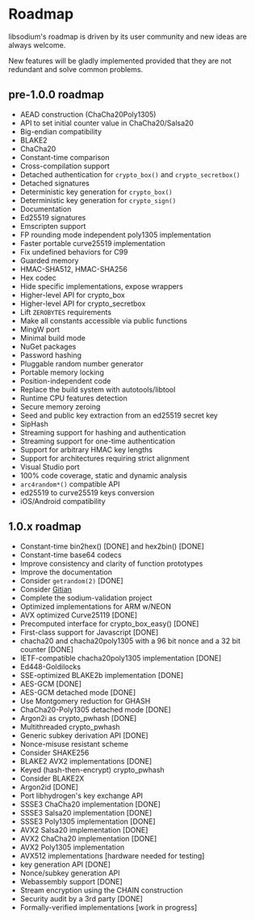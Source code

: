 # Roadmap

libsodium's roadmap is driven by its user community and new ideas are always welcome.

New features will be gladly implemented provided that they are not redundant and solve common problems.

## pre-1.0.0 roadmap

- AEAD construction \(ChaCha20Poly1305\)
- API to set initial counter value in ChaCha20/Salsa20
- Big-endian compatibility
- BLAKE2
- ChaCha20
- Constant-time comparison
- Cross-compilation support
- Detached authentication for `crypto_box()` and `crypto_secretbox()`
- Detached signatures
- Deterministic key generation for `crypto_box()`
- Deterministic key generation for `crypto_sign()`
- Documentation
- Ed25519 signatures
- Emscripten support
- FP rounding mode independent poly1305 implementation
- Faster portable curve25519 implementation
- Fix undefined behaviors for C99
- Guarded memory
- HMAC-SHA512, HMAC-SHA256
- Hex codec
- Hide specific implementations, expose wrappers
- Higher-level API for crypto\_box
- Higher-level API for crypto\_secretbox
- Lift `ZEROBYTES` requirements
- Make all constants accessible via public functions
- MingW port
- Minimal build mode
- NuGet packages
- Password hashing
- Pluggable random number generator
- Portable memory locking
- Position-independent code
- Replace the build system with autotools/libtool
- Runtime CPU features detection
- Secure memory zeroing
- Seed and public key extraction from an ed25519 secret key
- SipHash
- Streaming support for hashing and authentication
- Streaming support for one-time authentication
- Support for arbitrary HMAC key lengths
- Support for architectures requiring strict alignment
- Visual Studio port
- 100% code coverage, static and dynamic analysis
- `arc4random*()` compatible API
- ed25519 to curve25519 keys conversion
- iOS/Android compatibility

## 1.0.x roadmap

- Constant-time bin2hex\(\) \[DONE\] and hex2bin\(\) \[DONE\]
- Constant-time base64 codecs
- Improve consistency and clarity of function prototypes
- Improve the documentation
- Consider `getrandom(2)` \[DONE\]
- Consider [Gitian](https://gitian.org/)
- Complete the sodium-validation project
- Optimized implementations for ARM w/NEON
- AVX optimized Curve25119 \[DONE\]
- Precomputed interface for crypto\_box\_easy\(\) \[DONE\]
- First-class support for Javascript \[DONE\]
- chacha20 and chacha20poly1305 with a 96 bit nonce and a 32 bit counter \[DONE\]
- IETF-compatible chacha20poly1305 implementation \[DONE\]
- Ed448-Goldilocks
- SSE-optimized BLAKE2b implementation \[DONE\]
- AES-GCM \[DONE\]
- AES-GCM detached mode \[DONE\]
- Use Montgomery reduction for GHASH
- ChaCha20-Poly1305 detached mode \[DONE\]
- Argon2i as crypto\_pwhash \[DONE\]
- Multithreaded crypto\_pwhash
- Generic subkey derivation API \[DONE\]
- Nonce-misuse resistant scheme
- Consider SHAKE256
- BLAKE2 AVX2 implementations \[DONE\]
- Keyed \(hash-then-encrypt\) crypto\_pwhash
- Consider BLAKE2X
- Argon2id \[DONE\]
- Port libhydrogen's key exchange API
- SSSE3 ChaCha20 implementation \[DONE\]
- SSSE3 Salsa20 implementation \[DONE\]
- SSSE3 Poly1305 implementation \[DONE\]
- AVX2 Salsa20 implementation \[DONE\]
- AVX2 ChaCha20 implementation \[DONE\]
- AVX2 Poly1305 implementation
- AVX512 implementations \[hardware needed for testing\]
- key generation API \[DONE\]
- Nonce/subkey generation API
- Webassembly support \[DONE\]
- Stream encryption using the CHAIN construction
- Security audit by a 3rd party \[DONE\]
- Formally-verified implementations \[work in progress\]